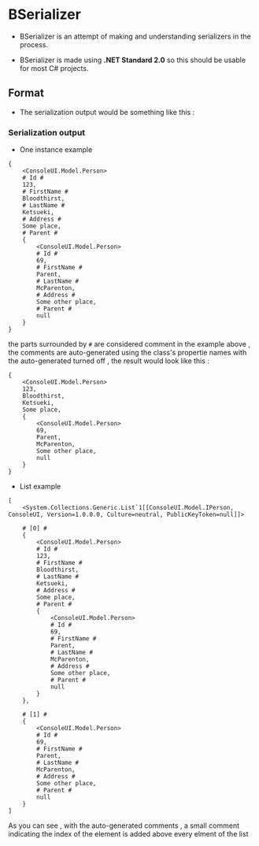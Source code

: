 # BSerializer

- BSerializer is an attempt of making and understanding serializers in the process.

- BSerializer is made using  **.NET Standard 2.0** so this should be usable for most C# projects. 

## Format

- The serialization output would be something like this :

### Serialization output
- One instance example
```
{
	<ConsoleUI.Model.Person>
	# Id #
	123,
	# FirstName #
	Bloodthirst,
	# LastName #
	Ketsueki,
	# Address #
	Some place,
	# Parent #
	{
		<ConsoleUI.Model.Person>
		# Id #
		69,
		# FirstName #
		Parent,
		# LastName #
		McParenton,
		# Address #
		Some other place,
		# Parent #
		null
	}
}
```

the parts surrounded by ```#``` are considered comment
in the example above , the comments are auto-generated using the class's propertie names
with the auto-generated turned off , the result would look like this :

```
{
	<ConsoleUI.Model.Person>
	123,
	Bloodthirst,
	Ketsueki,
	Some place,
	{
		<ConsoleUI.Model.Person>
		69,
		Parent,
		McParenton,
		Some other place,
		null
	}
}
```

- List example
```
[
	<System.Collections.Generic.List`1[[ConsoleUI.Model.IPerson, ConsoleUI, Version=1.0.0.0, Culture=neutral, PublicKeyToken=null]]>

	# [0] #
	{
		<ConsoleUI.Model.Person>
		# Id #
		123,
		# FirstName #
		Bloodthirst,
		# LastName #
		Ketsueki,
		# Address #
		Some place,
		# Parent #
		{
			<ConsoleUI.Model.Person>
			# Id #
			69,
			# FirstName #
			Parent,
			# LastName #
			McParenton,
			# Address #
			Some other place,
			# Parent #
			null
		}
	},

	# [1] #
	{
		<ConsoleUI.Model.Person>
		# Id #
		69,
		# FirstName #
		Parent,
		# LastName #
		McParenton,
		# Address #
		Some other place,
		# Parent #
		null
	}
]
```
As you can see , with the auto-generated comments , a small comment indicating the index of the element is added above every elment of the list